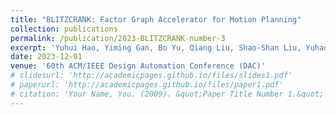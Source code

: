 ```yaml
---
title: "BLITZCRANK: Factor Graph Accelerator for Motion Planning"
collection: publications
permalink: /publication/2023-BLITZCRANK-number-3
excerpt: 'Yuhui Hao, Yiming Gan, Bo Yu, Qiang Liu, Shao-Shan Liu, Yuhao Zhu'
date: 2023-12-01
venue: '60th ACM/IEEE Design Automation Conference (DAC)'
# slidesurl: 'http://academicpages.github.io/files/slides1.pdf'
# paperurl: 'http://academicpages.github.io/files/paper1.pdf'
# citation: 'Your Name, You. (2009). &quot;Paper Title Number 1.&quot; <i>Journal 1</i>. 1(1).'
---
```


<!-- The contents above will be part of a list of publications, if the user clicks the link for the publication than the contents of section will be rendered as a full page, allowing you to provide more information about the paper for the reader. When publications are displayed as a single page, the contents of the above "citation" field will automatically be included below this section in a smaller font. -->